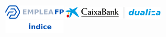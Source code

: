 [![EmpleaFP](../../img/logos/empleafp.png)](../../index.html)
[![Dualiza Bankia](../../img/logos/dualiza.png)](https://www.caixabankdualiza.es/)
[![Índice](../indice.png)](./index.html)